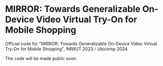 # MIRROR: Towards Generalizable On-Device Video Virtual Try-On for Mobile Shopping
Official code for "MIRROR: Towards Generalizable On-Device Video Virtual Try-On for Mobile Shopping", IMWUT 2023 / Ubicomp 2024.

The code will be made public soon.
